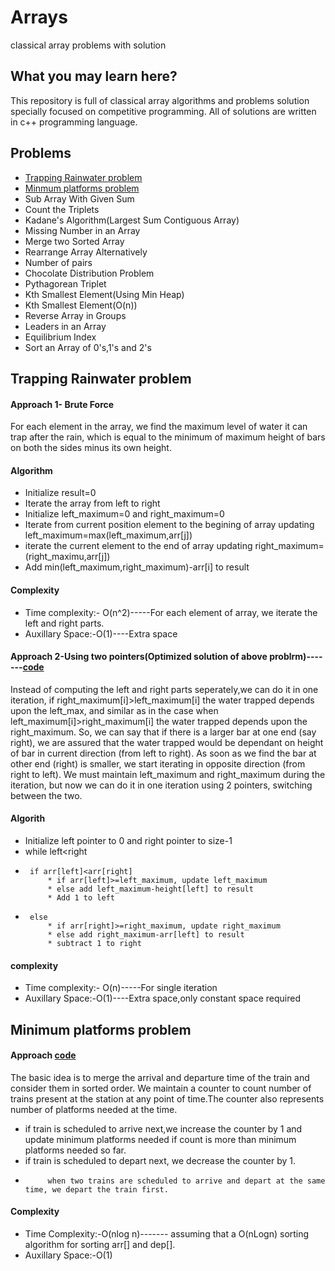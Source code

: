 # Arrays
classical array problems with solution

## What you may learn here?

This repository is full of classical array algorithms and problems solution specially focused on competitive programming. All of solutions are written in c++ programming language. 

## Problems

* [Trapping Rainwater problem](https://github.com/xenith1916/Arrays/blob/master/README.md#trapping-rainwater-problem)
* [Minmum platforms problem](https://github.com/xenith1916/Arrays/blob/master/README.md#minimum-platforms-problem)
* Sub Array With Given Sum
* Count the Triplets
* Kadane's Algorithm(Largest Sum Contiguous Array)
* Missing Number in an Array
* Merge two Sorted Array
* Rearrange Array Alternatively
* Number of pairs
* Chocolate Distribution Problem
* Pythagorean Triplet
* Kth Smallest Element(Using Min Heap)
* Kth Smallest Element(O(n))
* Reverse Array in Groups
* Leaders in an Array
* Equilibrium Index
* Sort an Array of 0's,1's and 2's


## Trapping Rainwater problem
#### Approach 1- Brute Force
For each element in the array, we find the maximum level of water it can trap after the rain, which is equal to the minimum of maximum height of bars on both the sides minus its own height.
#### Algorithm
* Initialize result=0
* Iterate the array from left to right
* Initialize left_maximum=0 and right_maximum=0
* Iterate from current position element to the begining of array updating
       left_maximum=max(left_maximum,arr[j])
* iterate the current element to the end of array updating
       right_maximum=(right_maximu,arr[j])
* Add min(left_maximum,right_maximum)-arr[i] to result
#### Complexity 
* Time complexity:- O(n^2)-----For each element of array, we iterate the left and right parts.
* Auxillary Space:-O(1)----Extra space
#### Approach 2-Using two pointers(Optimized solution of above problrm)-------[code](https://github.com/xenith1916/Arrays/blob/master/Trapping-Rainwater-Problem)
Instead of computing the left and right parts seperately,we can do it in one iteration, if right_maximum[i]>left_maximum[i] the water trapped depends upon the left_max, and similar as in the case when left_maximum[i]>right_maximum[i] the water trapped depends upon the right_maximum. So, we can say that if there is a larger bar at one end (say right), we are assured that the water trapped would be dependant on height of bar in current direction (from left to right). As soon as we find the bar at other end (right) is smaller, we start iterating in opposite direction (from right to left). We must maintain left_maximum and right_maximum during the iteration, but now we can do it in one iteration using 2 pointers, switching between the two. 
#### Algorith
* Initialize left pointer to 0 and right pointer to size-1
* while left<right
*      if arr[left]<arr[right]
           * if arr[left]>=left_maximum, update left_maximum
           * else add left_maximum-height[left] to result
           * Add 1 to left
*      else
           * if arr[right]>=right_maximum, update right_maximum
           * else add right_maximum-arr[left] to result
           * subtract 1 to right
#### complexity
* Time complexity:- O(n)-----For single iteration
* Auxillary Space:-O(1)----Extra space,only constant space required

## Minimum platforms problem
#### Approach        [code](https://github.com/xenith1916/Arrays/blob/master/Minimum-platforms)
The basic idea is to merge the arrival and departure time of the train and consider them in sorted order. We maintain a counter to count number of trains present at the station at any point of time.The counter also represents number of platforms  needed at the time.
* if train is scheduled to arrive next,we increase the counter by 1 and update minimum platforms needed if count is more than minimum platforms needed so far.
* if train is scheduled to depart next, we decrease the counter by 1.
*          when two trains are scheduled to arrive and depart at the same time, we depart the train first.
#### Complexity
* Time Complexity:-O(nlog n)------- assuming that a O(nLogn) sorting algorithm for sorting arr[] and dep[].
* Auxillary Space:-O(1)
